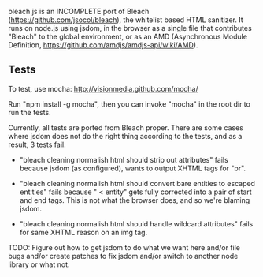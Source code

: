 bleach.js is an INCOMPLETE port of Bleach (https://github.com/jsocol/bleach), the whitelist
based HTML sanitizer.  It runs on node.js using jsdom, in the browser as a
single file that contributes "Bleach" to the global environment, or as an AMD
(Asynchronous Module Definition, https://github.com/amdjs/amdjs-api/wiki/AMD).



## Tests ##

To test, use mocha: http://visionmedia.github.com/mocha/

Run "npm install -g mocha", then you can invoke "mocha" in the root dir
to run the tests.

Currently, all tests are ported from Bleach proper.  There are some cases where
jsdom does not do the right thing according to the tests, and as a result, 3
tests fail:

- "bleach cleaning normalish html should strip out attributes" fails because
  jsdom (as configured), wants to output XHTML tags for "br".

- "bleach cleaning normalish html should convert bare entities to escaped entities"
  fails because " < entity" gets fully corrected into a pair of start and end
  tags.  This is not what the browser does, and so we're blaming jsdom.

- "bleach cleaning normalish html should handle wildcard attributes" fails for
  same XHTML reason on an img tag.

TODO: Figure out how to get jsdom to do what we want here and/or file bugs
and/or create patches to fix jsdom and/or switch to another node library or
what not.
